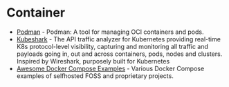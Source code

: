 # Container

- [Podman](https://github.com/containers/podman) - Podman: A tool for managing OCI containers and pods.
- [Kubeshark](https://github.com/kubeshark/kubeshark) - The API traffic analyzer for Kubernetes providing real-time K8s protocol-level visibility, capturing and monitoring all traffic and payloads going in, out and across containers, pods, nodes and clusters. Inspired by Wireshark, purposely built for Kubernetes
- [Awesome Docker Compose Examples](https://github.com/Haxxnet/Compose-Examples) - Various Docker Compose examples of selfhosted FOSS and proprietary projects.
